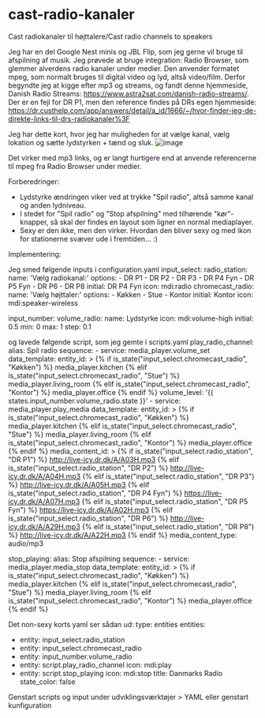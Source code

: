 # cast-radio-kanaler
Cast radiokanaler til højttalere/Cast radio channels to speakers

Jeg har en del Google Nest minis og JBL Flip, som jeg gerne vil bruge til afspilning af musik.
Jeg prøvede at bruge integration: Radio Browser, som glemmer alverdens radio kanaler under medier. 
Den anvender formatet mpeg, som normalt bruges til digital video og lyd, altså video/film.
Derfor begyndte jeg at kigge efter mp3 og streams, og fandt denne hjemmeside, Danish Radio Streams: https://www.astra2sat.com/danish-radio-streams/. 
Der er en fejl for DR P1, men den reference findes på DRs egen hjemmeside: https://dr.custhelp.com/app/answers/detail/a_id/1666/~/hvor-finder-jeg-de-direkte-links-til-drs-radiokanaler%3F

Jeg har dette kort, hvor jeg har muligheden for at vælge kanal, vælg lokation og sætte lydstyrken + tænd og sluk.
![image](https://user-images.githubusercontent.com/103023823/210777360-8eb1d308-b47c-459b-bb06-586d5f4f94dd.png)

Det virker med mp3 links, og er langt hurtigere end at anvende referencerne til mpeg fra Radio Browser under medier.

Forberedringer:
- Lydstyrke ændringen viker ved at trykke "Spil radio", altså samme kanal og anden lydniveau.
- I stedet for "Spil radio" og "Stop afspilning" med tilhørende "kør"-knapper, så skal der findes en layout som ligner en normal mediaplayer.
- Sexy er den ikke, men den virker. Hvordan den bliver sexy og med ikon for stationerne svæver ude i fremtiden... :)

Implementering:

Jeg smed følgende inputs i configuration.yaml
input_select:
  radio_station:
    name: 'Vælg radiokanal:'
    options:
      - DR P1
      - DR P2
      - DR P3
      - DR P4 Fyn
      - DR P5 Fyn
      - DR P6
      - DR P8
    initial: DR P4 Fyn
    icon: mdi:radio
  chromecast_radio:
    name: 'Vælg højttaler:'
    options:
      - Køkken
      - Stue
      - Kontor
    initial: Kontor
    icon: mdi:speaker-wireless

input_number: 
  volume_radio:
    name: Lydstyrke
    icon: mdi:volume-high
    initial: 0.5
    min: 0
    max: 1
    step: 0.1

og lavede følgende script, som jeg gemte i scripts.yaml
play_radio_channel:
  alias: Spil radio
  sequence:
    - service: media_player.volume_set
      data_template:
        entity_id: >
          {% if is_state("input_select.chromecast_radio", "Køkken") %} media_player.kitchen
          {% elif is_state("input_select.chromecast_radio", "Stue") %} media_player.living_room
          {% elif is_state("input_select.chromecast_radio", "Kontor") %} media_player.office
          {% endif %}
        volume_level: '{{  states.input_number.volume_radio.state  }}'
    - service: media_player.play_media
      data_template:
        entity_id: >
          {% if is_state("input_select.chromecast_radio", "Køkken") %} media_player.kitchen
          {% elif is_state("input_select.chromecast_radio", "Stue") %} media_player.living_room
          {% elif is_state("input_select.chromecast_radio", "Kontor") %} media_player.office
          {% endif %}
        media_content_id: >
          {% if is_state("input_select.radio_station", "DR P1") %} 	http://live-icy.dr.dk/A/A03H.mp3
          {% elif is_state("input_select.radio_station", "DR P2") %} 	http://live-icy.dr.dk/A/A04H.mp3
          {% elif is_state("input_select.radio_station", "DR P3") %} http://live-icy.dr.dk/A/A05H.mp3
          {% elif is_state("input_select.radio_station", "DR P4 Fyn") %} https://live-icy.dr.dk/A/A07H.mp3
          {% elif is_state("input_select.radio_station", "DR P5 Fyn") %} https://live-icy.dr.dk/A/A02H.mp3
          {% elif is_state("input_select.radio_station", "DR P6") %} http://live-icy.dr.dk/A/A29H.mp3
          {% elif is_state("input_select.radio_station", "DR P8") %} http://live-icy.dr.dk/A/A22H.mp3
          {% endif %}
        media_content_type: audio/mp3

stop_playing:
  alias: Stop afspilning
  sequence:
    - service: media_player.media_stop
      data_template:
        entity_id: >
          {% if is_state("input_select.chromecast_radio", "Køkken") %} media_player.kitchen
          {% elif is_state("input_select.chromecast_radio", "Stue") %} media_player.living_room
          {% elif is_state("input_select.chromecast_radio", "Kontor") %} media_player.office
          {% endif %}

Det non-sexy korts yaml ser sådan ud:
type: entities
entities:
  - entity: input_select.radio_station
  - entity: input_select.chromecast_radio
  - entity: input_number.volume_radio
  - entity: script.play_radio_channel
    icon: mdi:play
  - entity: script.stop_playing
    icon: mdi:stop
title: Danmarks Radio
state_color: false

Genstart scripts og input under udviklingsværktøjer > YAML eller genstart kunfiguration
